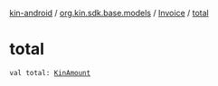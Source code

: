 [kin-android](../../index.md) / [org.kin.sdk.base.models](../index.md) / [Invoice](index.md) / [total](./total.md)

# total

`val total: `[`KinAmount`](../-kin-amount/index.md)
